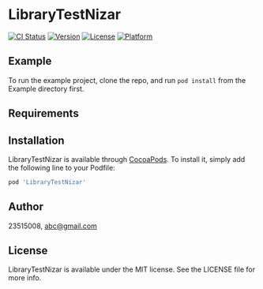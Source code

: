 # LibraryTestNizar

[![CI Status](https://img.shields.io/travis/23515008/LibraryTestNizar.svg?style=flat)](https://travis-ci.org/23515008/LibraryTestNizar)
[![Version](https://img.shields.io/cocoapods/v/LibraryTestNizar.svg?style=flat)](https://cocoapods.org/pods/LibraryTestNizar)
[![License](https://img.shields.io/cocoapods/l/LibraryTestNizar.svg?style=flat)](https://cocoapods.org/pods/LibraryTestNizar)
[![Platform](https://img.shields.io/cocoapods/p/LibraryTestNizar.svg?style=flat)](https://cocoapods.org/pods/LibraryTestNizar)

## Example

To run the example project, clone the repo, and run `pod install` from the Example directory first.

## Requirements

## Installation

LibraryTestNizar is available through [CocoaPods](https://cocoapods.org). To install
it, simply add the following line to your Podfile:

```ruby
pod 'LibraryTestNizar'
```

## Author

23515008, abc@gmail.com

## License

LibraryTestNizar is available under the MIT license. See the LICENSE file for more info.
